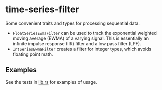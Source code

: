 # time-series-filter

Some convenient traits and types for
processing sequential data.

- `FloatSeriesEwmaFilter` can be used to track the 
exponential weighted moving average (EWMA) of a varying
signal.  This is essentially an infinite impulse response (IIR)
filter and a low pass filter (LPF).
- `IntSeriesEwmaFilter` creates a filter for integer types, 
which avoids floating point math.


## Examples
See the tests in [lib.rs](./src/lib.rs) for examples of usage. 
